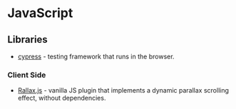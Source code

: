 # JavaScript

## Libraries

-   [cypress][1] - testing framework that runs in the browser.

### Client Side

- [Rallax.js][2] - vanilla JS plugin that implements a dynamic parallax scrolling effect, without dependencies. 


[1]:	https://www.cypress.io/
[2]:	https://chriscavs.github.io/rallax-demo/